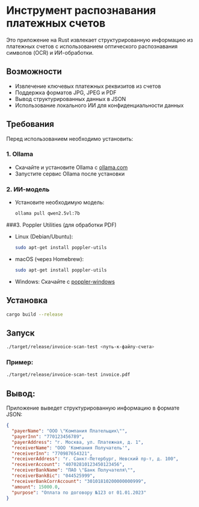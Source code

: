 # Инструмент распознавания платежных счетов

Это приложение на Rust извлекает структурированную информацию из платежных счетов с использованием оптического распознавания символов (OCR) и ИИ-обработки.

## Возможности

- Извлечение ключевых платежных реквизитов из счетов
- Поддержка форматов JPG, JPEG и PDF
- Вывод структурированных данных в JSON
- Использование локального ИИ для конфиденциальности данных

## Требования

Перед использованием необходимо установить:

### 1. Ollama
- Скачайте и установите Ollama с [ollama.com](https://ollama.com/)
- Запустите сервис Ollama после установки

### 2. ИИ-модель
- Установите необходимую модель:
  ```bash
  ollama pull qwen2.5vl:7b
  ```
  
###3. Poppler Utilities (для обработки PDF)
- Linux (Debian/Ubuntu):  
  ```bash
  sudo apt-get install poppler-utils
  ```
- macOS (через Homebrew):
  ```bash
  sudo apt-get install poppler-utils
  ```
- Windows:
  Скачайте с [poppler-windows](https://github.com/oschwartz10612/poppler-windows)
  
## Установка
  ```bash
  cargo build --release
  ```
  
## Запуск
  ```bash
  ./target/release/invoice-scan-test <путь-к-файлу-счета>
  ```
### Пример:  
  ```bash
  ./target/release/invoice-scan-test invoice.pdf
  ```

## Вывод:
Приложение выведет структурированную информацию в формате JSON:
  ```json
  {
    "payerName": "ООО \"Компания Плательщик\"",
    "payerInn": "770123456789",
    "payerAddress": "г. Москва, ул. Платежная, д. 1",
    "receiverName": "ООО 'Компания Получатель'",
    "receiverInn": "770987654321",
    "receiverAddress": "г. Санкт-Петербург, Невский пр-т, д. 100",
    "receiverAccount": "40702810123450123456",
    "receiverBankName": "ПАО \"Банк Получателя\"",
    "receiverBankBic": "044525999",
    "receiverBankCorrAccount": "30101810200000000999",
    "amount": 15000.0,
    "purpose": "Оплата по договору №123 от 01.01.2023"
  }
  ```
